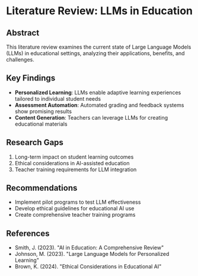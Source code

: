 # Literature Review: LLMs in Education

## Abstract
This literature review examines the current state of Large Language Models (LLMs) in educational settings, analyzing their applications, benefits, and challenges.

## Key Findings
- **Personalized Learning**: LLMs enable adaptive learning experiences tailored to individual student needs
- **Assessment Automation**: Automated grading and feedback systems show promising results
- **Content Generation**: Teachers can leverage LLMs for creating educational materials

## Research Gaps
1. Long-term impact on student learning outcomes
2. Ethical considerations in AI-assisted education
3. Teacher training requirements for LLM integration

## Recommendations
- Implement pilot programs to test LLM effectiveness
- Develop ethical guidelines for educational AI use
- Create comprehensive teacher training programs

## References
- Smith, J. (2023). "AI in Education: A Comprehensive Review"
- Johnson, M. (2023). "Large Language Models for Personalized Learning"
- Brown, K. (2024). "Ethical Considerations in Educational AI" 
